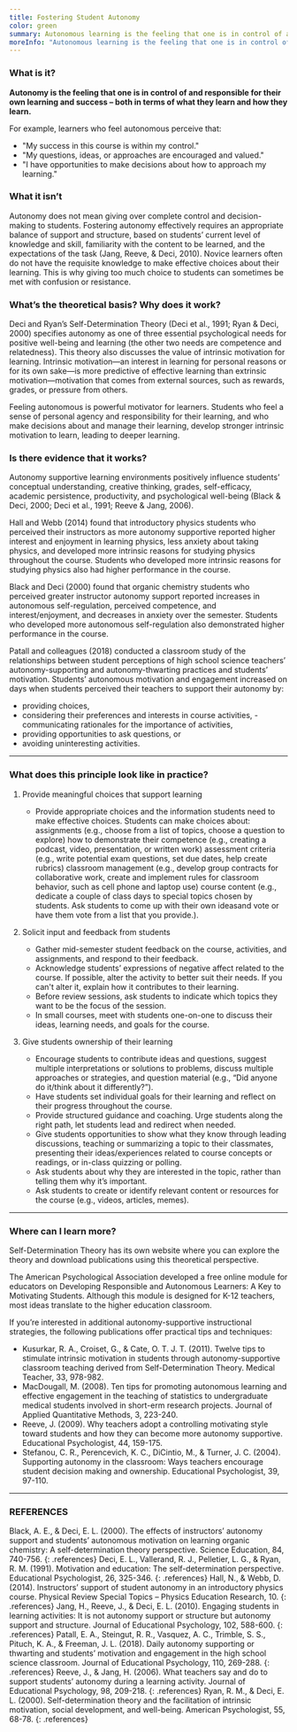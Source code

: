 ```yaml
---
title: Fostering Student Autonomy
color: green
summary: Autonomous learning is the feeling that one is in control of and responsible for their own learning and success… 
moreInfo: "Autonomous learning is the feeling that one is in control of and responsible for their own learning and success – both in terms of what they learn and how they learn. When teachers provide opportunities for students to learn autonomously, such as through supporting students with making decisions about their own learning and charting their own learning path, students become more independent, self-directed learners. Students who feel more autonomous in their learning have higher motivation to learn, are better able to self-monitor their own learning, are more aware of their own progress, have higher self-efficacy, and find value in their learning. "
---
```


### What is it?

**Autonomy is the feeling that one is in control of and responsible for their own learning and success – both in terms of what they learn and how they learn.**

For example, learners who feel autonomous perceive that:
 
   - "My success in this course is within my control."
   - "My questions, ideas, or approaches are encouraged and valued." 
   - "I have opportunities to make decisions about how to approach my learning."

### What it isn’t
Autonomy does not mean giving over complete control and decision-making to students. Fostering autonomy effectively requires an appropriate balance of support and structure, based on students’ current level of knowledge and skill, familiarity with the content to be learned, and the expectations of the task (Jang, Reeve, & Deci, 2010). Novice learners often do not have the requisite knowledge to make effective choices about their learning. This is why giving too much choice to students can sometimes be met with confusion or resistance.


### What’s the theoretical basis? Why does it work?
Deci and Ryan’s Self-Determination Theory (Deci et al., 1991; Ryan & Deci, 2000) specifies autonomy as one of three essential psychological needs for positive well-being and learning (the other two needs are competence and relatedness). This theory also discusses the value of intrinsic motivation for learning. Intrinsic motivation—an interest in learning for personal reasons or for its own sake—is more predictive of effective learning than extrinsic motivation—motivation that comes from external sources, such as rewards, grades, or pressure from others.

Feeling autonomous is powerful motivator for learners. Students who feel a sense of personal agency and responsibility for their learning, and who make decisions about and manage their learning, develop stronger intrinsic motivation to learn, leading to deeper learning.


### Is there evidence that it works?
Autonomy supportive learning environments positively influence students’ conceptual understanding, creative thinking, grades, self-efficacy, academic persistence, productivity, and psychological well-being (Black & Deci, 2000; Deci et al., 1991; Reeve & Jang, 2006).

Hall and Webb (2014) found that introductory physics students who perceived their instructors as more autonomy supportive reported higher interest and enjoyment in learning physics, less anxiety about taking physics, and developed more intrinsic reasons for studying physics throughout the course. Students who developed more intrinsic reasons for studying physics also had higher performance in the course.

Black and Deci (2000) found that organic chemistry students who perceived greater instructor autonomy support reported increases in autonomous self-regulation, perceived competence, and interest/enjoyment, and decreases in anxiety over the semester. Students who developed more autonomous self-regulation also demonstrated higher performance in the course.

Patall and colleagues (2018) conducted a classroom study of the relationships between student perceptions of high school science teachers’ autonomy-supporting and autonomy-thwarting practices and students’ motivation. Students’ autonomous motivation and engagement increased on days when students perceived their teachers to support their autonomy by:
- providing choices,
- considering their preferences and interests in course activities, - communicating rationales for the importance of activities,
- providing opportunities to ask questions, or
- avoiding uninteresting activities.


----


### What does this principle look like in practice?
1. Provide meaningful choices that support learning

    - Provide appropriate choices and the information students need to make effective choices. Students can make choices about:
        assignments (e.g., choose from a list of topics, choose a question to explore)
        how to demonstrate their competence (e.g., creating a podcast, video, presentation, or written work)
        assessment criteria (e.g., write potential exam questions, set due dates, help create rubrics)
        classroom management (e.g., develop group contracts for collaborative work, create and implement rules for classroom behavior, such as cell phone and laptop use)
        course content (e.g., dedicate a couple of class days to special topics chosen by students. Ask students to come up with their own ideasand vote or have them vote from a list that you provide.).


2. Solicit input and feedback from students

    - Gather mid-semester student feedback on the course, activities, and assignments, and respond to their feedback.
    - Acknowledge students’ expressions of negative affect related to the course. If possible, alter the activity to better suit their needs. If you can't alter it, explain how it contributes to their learning.
    - Before review sessions, ask students to indicate which topics they want to be the focus of the session.
    - In small courses, meet with students one-on-one to discuss their ideas, learning needs, and goals for the course.


3. Give students ownership of their learning

    - Encourage students to contribute ideas and questions, suggest multiple interpretations or solutions to problems, discuss multiple approaches or strategies, and question material (e.g., “Did anyone do it/think about it differently?”).
    - Have students set individual goals for their learning and reflect on their progress throughout the course.
    - Provide structured guidance and coaching. Urge students along the right path, let students lead and redirect when needed.
    - Give students opportunities to show what they know through leading discussions, teaching or summarizing a topic to their classmates, presenting their ideas/experiences related to course concepts or readings, or in-class quizzing or polling.
    - Ask students about why they are interested in the topic, rather than telling them why it’s important.
    - Ask students to create or identify relevant content or resources for the course (e.g., videos, articles, memes).


----


### Where can I learn more?

Self-Determination Theory has its own website where you can explore the theory and download publications using this theoretical perspective.

The American Psychological Association developed a free online module for educators on Developing Responsible and Autonomous Learners: A Key to Motivating Students. Although this module is designed for K-12 teachers, most ideas translate to the higher education classroom.

If you’re interested in additional autonomy-supportive instructional strategies, the following publications offer practical tips and techniques:

- Kusurkar, R. A., Croiset, G., & Cate, O. T. J. T. (2011). Twelve tips to stimulate intrinsic motivation in students through autonomy-supportive classroom teaching derived from Self-Determination Theory. Medical Teacher, 33, 978-982.
- MacDougall, M. (2008). Ten tips for promoting autonomous learning and effective engagement in the teaching of statistics to undergraduate medical students involved in short-erm research projects. Journal of Applied Quantitative Methods, 3, 223-240.
- Reeve, J. (2009). Why teachers adopt a controlling motivating style toward students and how they can become more autonomy supportive. Educational Psychologist, 44, 159-175.
- Stefanou, C. R., Perencevich, K. C., DiCintio, M., & Turner, J. C. (2004). Supporting autonomy in the classroom: Ways teachers encourage student decision making and ownership. Educational Psychologist, 39, 97-110.

----


### REFERENCES
Black, A. E., & Deci, E. L. (2000). The effects of instructors’ autonomy support and students’ autonomous motivation on learning organic chemistry: A self-determination theory perspective. Science Education, 84, 740-756.
{: .references}
Deci, E. L., Vallerand, R. J., Pelletier, L. G., & Ryan, R. M. (1991). Motivation and education: The self-determination perspective. Educational Psychologist, 26, 325-346.
{: .references}
Hall, N., & Webb, D. (2014). Instructors’ support of student autonomy in an introductory physics course. Physical Review Special Topics – Physics Education Research, 10.
{: .references}
Jang, H., Reeve, J., & Deci, E. L. (2010). Engaging students in learning activities: It is not autonomy support or structure but autonomy support and structure. Journal of Educational Psychology, 102, 588-600.
{: .references}
Patall, E. A., Steingut, R. R., Vasquez, A. C., Trimble, S. S., Pituch, K. A., & Freeman, J. L. (2018). Daily autonomy supporting or thwarting and students’ motivation and engagement in the high school science classroom. Journal of Educational Psychology, 110, 269-288.
{: .references}
Reeve, J., & Jang, H. (2006). What teachers say and do to support students’ autonomy during a learning activity. Journal of Educational Psychology, 98, 209-218.
{: .references}
Ryan, R. M., & Deci, E. L. (2000). Self-determination theory and the facilitation of intrinsic motivation, social development, and well-being. American Psychologist, 55, 68-78.
{: .references}